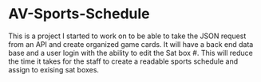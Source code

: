 # AV-Sports-Schedule

This is a project I started to work on to be able to take the JSON request from an API and create organized game cards. It will have a back end data base and a user login with the ability to edit the Sat box #. This will reduce the time it takes for the staff to create a readable sports schedule and assign to exising sat boxes.
